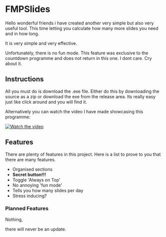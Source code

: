 # FMPSlides

Hello wonderful friends i have created another very simple but also very useful tool. This time letting you calculate how many more slides you need and in how long. 

It is very simple and very effective.

Unfortunately, there is no fun mode.
This feature was exclusive to the countdown programme and does not return in this one. I dont care. Cry about it.

## Instructions
All you must do is download the .exe file. Either do this by downloading the source as a zip or download the exe from the release area. Its really easy just like click around and you will find it.

Alternatively you can watch the video I have made showcasing this programme: 

[![Watch the video](https://img.youtube.com/vi/oEP5_Q29k14/hqdefault.jpg)](https://www.youtube.com/watch?v=oEP5_Q29k14)

## Features

There are plenty of features in this project. Here is a list to prove to you that there are many features.

- Organised sections
- **Secret button!!!**
- Toggle 'Always on Top'
- No annoying 'fun mode'
- Tells you how many slides per day
- Stress inducing?
  
### Planned Features

Nothing,

there will never be an update.
